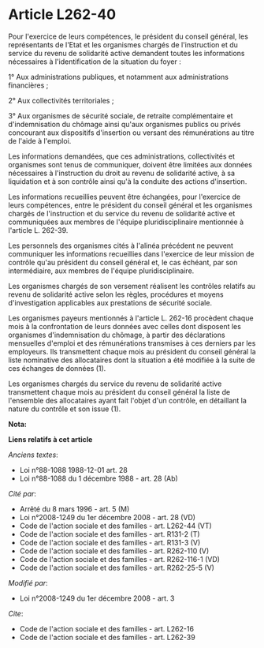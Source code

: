 # Article L262-40

Pour l'exercice de leurs compétences, le président du conseil général, les représentants de l'Etat et les organismes chargés
de l'instruction et du service du revenu de solidarité active demandent toutes les informations nécessaires à
l'identification de la situation du foyer : 

1° Aux administrations publiques, et notamment aux administrations financières ; 

2° Aux collectivités territoriales ; 

3° Aux organismes de sécurité sociale, de retraite complémentaire et d'indemnisation du chômage ainsi qu'aux organismes
publics ou privés concourant aux dispositifs d'insertion ou versant des rémunérations au titre de l'aide à l'emploi. 

Les informations demandées, que ces administrations, collectivités et organismes sont tenus de communiquer, doivent être
limitées aux données nécessaires à l'instruction du droit au revenu de solidarité active, à sa liquidation et à son contrôle
ainsi qu'à la conduite des actions d'insertion. 

Les informations recueillies peuvent être échangées, pour l'exercice de leurs compétences, entre le président du conseil
général et les organismes chargés de l'instruction et du service du revenu de solidarité active et communiquées aux membres
de l'équipe pluridisciplinaire mentionnée à l'article L. 262-39. 

Les personnels des organismes cités à l'alinéa précédent ne peuvent communiquer les informations recueillies dans l'exercice
de leur mission de contrôle qu'au président du conseil général et, le cas échéant, par son intermédiaire, aux membres de
l'équipe pluridisciplinaire. 

Les organismes chargés de son versement réalisent les contrôles relatifs au revenu de solidarité active selon les règles,
procédures et moyens d'investigation applicables aux prestations de sécurité sociale. 

Les organismes payeurs mentionnés à l'article L. 262-16 procèdent chaque mois à la confrontation de leurs données avec celles
dont disposent les organismes d'indemnisation du chômage, à partir des déclarations mensuelles d'emploi et des rémunérations
transmises à ces derniers par les employeurs. Ils transmettent chaque mois au président du conseil général la liste
nominative des allocataires dont la situation a été modifiée à la suite de ces échanges de données (1). 

Les organismes chargés du service du revenu de solidarité active transmettent chaque mois au président du conseil général la
liste de l'ensemble des allocataires ayant fait l'objet d'un contrôle, en détaillant la nature du contrôle et son issue (1).

**Nota:**



**Liens relatifs à cet article**

_Anciens textes_:

  - Loi n°88-1088 1988-12-01 art. 28
  - Loi n°88-1088 du 1 décembre 1988 - art. 28 (Ab)

_Cité par_:

  - Arrêté du 8 mars 1996 - art. 5 (M)
  - Loi n°2008-1249 du 1er décembre 2008 - art. 28 (VD)
  - Code de l'action sociale et des familles - art. L262-44 (VT)
  - Code de l'action sociale et des familles - art. R131-2 (T)
  - Code de l'action sociale et des familles - art. R131-3 (V)
  - Code de l'action sociale et des familles - art. R262-110 (V)
  - Code de l'action sociale et des familles - art. R262-116-1 (VD)
  - Code de l'action sociale et des familles - art. R262-25-5 (V)

_Modifié par_:

  - Loi n°2008-1249 du 1er décembre 2008 - art. 3

_Cite_:

  - Code de l'action sociale et des familles - art. L262-16
  - Code de l'action sociale et des familles - art. L262-39
